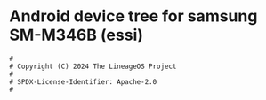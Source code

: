 # Android device tree for samsung SM-M346B (essi)

```
#
# Copyright (C) 2024 The LineageOS Project
#
# SPDX-License-Identifier: Apache-2.0
#
```
